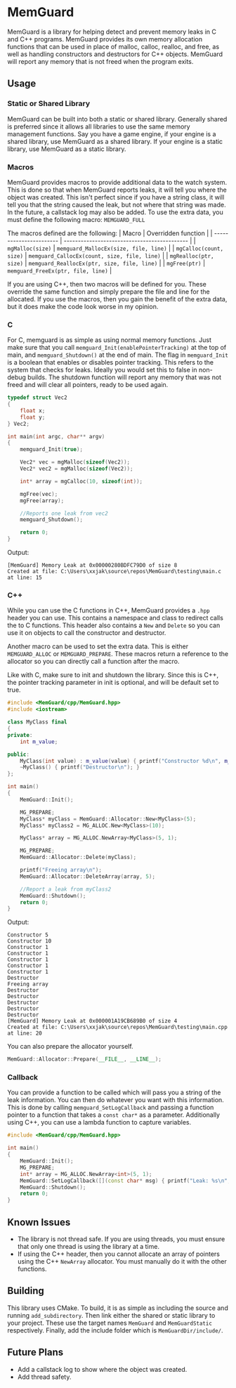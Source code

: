 # MemGuard
MemGuard is a library for helping detect and prevent memory leaks in C and C++ programs.
MemGuard provides its own memory allocation functions that can be used in place of malloc, calloc, realloc, and free, as well as handling constructors and destructors for C++ objects.
MemGuard will report any memory that is not freed when the program exits.

## Usage
### Static or Shared Library
MemGuard can be built into both a static or shared library. Generally shared is preferred since it allows all libraries to use the same memory management functions.
Say you have a game engine, if your engine is a shared library, use MemGuard as a shared library. If your engine is a static library, use MemGuard as a static library.

### Macros
MemGuard provides macros to provide additional data to the watch system. This is done so that when MemGuard reports leaks, it will tell you where the object was created.
This isn't perfect since if you have a string class, it will tell you that the string caused the leak, but not where that string was made. In the future, a callstack log may also be added.
To use the extra data, you must define the following macro: `MEMGUARD_FULL`

The macros defined are the following:
| Macro                   | Overridden function                          |
| ----------------------- | -------------------------------------------- |
| `mgMalloc(size)`        | `memguard_MallocEx(size, file, line)`        |
| `mgCalloc(count, size)` | `memguard_CallocEx(count, size, file, line)` |
| `mgRealloc(ptr, size)`  | `memguard_ReallocEx(ptr, size, file, line)`  |
| `mgFree(ptr)`           | `memguard_FreeEx(ptr, file, line)`           |

If you are using C++, then two macros will be defined for you. These override the same function and simply prepare the file and line for the allocated.
If you use the macros, then you gain the benefit of the extra data, but it does make the code look worse in my opinion.

### C
For C, memguard is as simple as using normal memory functions.
Just make sure that you call `memguard_Init(enablePointerTracking)` at the top of main, and `memguard_Shutdown()` at the end of main.
The flag in `memguard_Init` is a boolean that enables or disables pointer tracking. This refers to the system that checks for leaks. Ideally you would set this to false in non-debug builds.
The shutdown function will report any memory that was not freed and will clear all pointers, ready to be used again.

```c
typedef struct Vec2
{
	float x;
	float y;
} Vec2;

int main(int argc, char** argv)
{
	memguard_Init(true);

	Vec2* vec = mgMalloc(sizeof(Vec2));
	Vec2* vec2 = mgMalloc(sizeof(Vec2));

	int* array = mgCalloc(10, sizeof(int));

	mgFree(vec);
	mgFree(array);

	//Reports one leak from vec2
	memguard_Shutdown();

	return 0;
}
```

Output:
```
[MemGuard] Memory Leak at 0x00000280BDFC79D0 of size 8
Created at file: C:\Users\xxjak\source\repos\MemGuard\testing\main.c at line: 15
```

### C++
While you can use the C functions in C++, MemGuard provides a `.hpp` header you can use.
This contains a namespace and class to redirect calls the to C functions.
This header also contains a `New` and `Delete` so you can use it on objects to call the constructor and destructor.

Another macro can be used to set the extra data. This is either `MEMGUARD_ALLOC` or `MEMGUARD_PREPARE`. These macros return a reference to the allocator so you can directly call a function after the macro.

Like with C, make sure to init and shutdown the library. Since this is C++, the pointer tracking parameter in init is optional, and will be default set to true.

```cpp
#include <MemGuard/cpp/MemGuard.hpp>
#include <iostream>

class MyClass final
{
private:
	int m_value;

public:
	MyClass(int value) : m_value(value) { printf("Constructor %d\n", m_value); }
	~MyClass() { printf("Destructor\n"); }
};

int main()
{
	MemGuard::Init();

	MG_PREPARE;
	MyClass* myClass = MemGuard::Allocator::New<MyClass>(5);
	MyClass* myClass2 = MG_ALLOC.New<MyClass>(10);

	MyClass* array = MG_ALLOC.NewArray<MyClass>(5, 1);

	MG_PREPARE;
	MemGuard::Allocator::Delete(myClass);

	printf("Freeing array\n");
	MemGuard::Allocator::DeleteArray(array, 5);

	//Report a leak from myClass2
	MemGuard::Shutdown();
	return 0;
}
```

Output:
```
Constructor 5
Constructor 10
Constructor 1
Constructor 1
Constructor 1
Constructor 1
Constructor 1
Destructor
Freeing array
Destructor
Destructor
Destructor
Destructor
Destructor
[MemGuard] Memory Leak at 0x000001A19CB689B0 of size 4
Created at file: C:\Users\xxjak\source\repos\MemGuard\testing\main.cpp at line: 20
```

You can also prepare the allocator yourself.
```cpp
MemGuard::Allocator::Prepare(__FILE__, __LINE__);
```

### Callback
You can provide a function to be called which will pass you a string of the leak information. You can then do whatever you want with this information.
This is done by calling `memguard_SetLogCallback` and passing a function pointer to a function that takes a `const char*` as a parameter.
Additionally using C++, you can use a lambda function to capture variables.
```cpp
#include <MemGuard/cpp/MemGuard.hpp>

int main()
{
	MemGuard::Init();
	MG_PREPARE;
	int* array = MG_ALLOC.NewArray<int>(5, 1);
	MemGuard::SetLogCallback([](const char* msg) { printf("Leak: %s\n", msg); });
	MemGuard::Shutdown();
	return 0;
}
```

## Known Issues
- The library is not thread safe. If you are using threads, you must ensure that only one thread is using the library at a time.
- If using the C++ header, then you cannot allocate an array of pointers using the C++ `NewArray` allocator. You must manually do it with the other functions.

## Building
This library uses CMake. To build, it is as simple as including the source and running `add_subdirectory`.
Then link either the shared or static library to your project. These use the target names `MemGuard` and `MemGuardStatic` respectively.
Finally, add the include folder which is `MemGuardDir/include/`.

## Future Plans
- Add a callstack log to show where the object was created.
- Add thread safety.